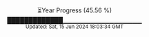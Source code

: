 <p align="center">
⏳Year Progress (45.56 %)<br>
█████████████▁▁▁▁▁▁▁▁▁▁▁▁▁▁▁▁▁ <br>
<sub>Updated: Sat, 15 Jun 2024 18:03:34 GMT</sub>
</p>

